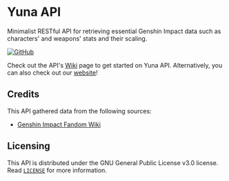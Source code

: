 # Yuna API
Minimalist RESTful API for retrieving essential Genshin Impact data such as characters' and weapons' stats and their scaling.

<a href="https://github.com/vichannnnn/yunaa-moe/blob/master/LICENSE"><img alt="GitHub" src="https://img.shields.io/github/license/synverse/ProblemSolverAssistant?style=for-the-badge"></a>

Check out the API's [Wiki](https://github.com/vichannnnn/yunaa-moe/wiki) page to get started on Yuna API.
Alternatively, you can also check out our [website](https://yunaa.moe)!

## Credits

This API gathered data from the following sources:
- [Genshin Impact Fandom Wiki](https://genshin-impact.fandom.com/wiki/Genshin_Impact_Wiki)

## Licensing

This API is distributed under the GNU General Public License v3.0 license. Read [`LICENSE`](https://github.com/impact-moe/impact-api/blob/master/LICENSE) for more information.
